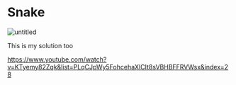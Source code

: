 # Snake
![untitled](https://user-images.githubusercontent.com/26101774/35312522-19fd6192-0079-11e8-91eb-e52e5ca0c1a7.png)


This is my solution too

https://www.youtube.com/watch?v=KTyemy82Zqk&list=PLqCJpWy5FohcehaXlCIt8sVBHBFFRVWsx&index=28
